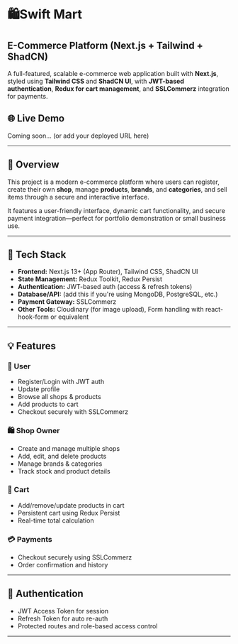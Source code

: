 # 🛍️Swift Mart

## E-Commerce Platform (Next.js + Tailwind + ShadCN)

A full-featured, scalable e-commerce web application built with **Next.js**, styled using **Tailwind CSS** and **ShadCN UI**, with **JWT-based authentication**, **Redux for cart management**, and **SSLCommerz** integration for payments.

## 🌐 Live Demo

Coming soon... (or add your deployed URL here)

---

## 📖 Overview

This project is a modern e-commerce platform where users can register, create their own **shop**, manage **products**, **brands**, and **categories**, and sell items through a secure and interactive interface.

It features a user-friendly interface, dynamic cart functionality, and secure payment integration—perfect for portfolio demonstration or small business use.

---

## 🚀 Tech Stack

- **Frontend:** Next.js 13+ (App Router), Tailwind CSS, ShadCN UI
- **State Management:** Redux Toolkit, Redux Persist
- **Authentication:** JWT-based auth (access & refresh tokens)
- **Database/API:** (add this if you're using MongoDB, PostgreSQL, etc.)
- **Payment Gateway:** SSLCommerz
- **Other Tools:** Cloudinary (for image upload), Form handling with react-hook-form or equivalent

---

## 💡 Features

### 👤 User

- Register/Login with JWT auth
- Update profile
- Browse all shops & products
- Add products to cart
- Checkout securely with SSLCommerz

### 🛍️ Shop Owner

- Create and manage multiple shops
- Add, edit, and delete products
- Manage brands & categories
- Track stock and product details

### 🛒 Cart

- Add/remove/update products in cart
- Persistent cart using Redux Persist
- Real-time total calculation

### 💳 Payments

- Checkout securely using SSLCommerz
- Order confirmation and history

---

## 🔐 Authentication

- JWT Access Token for session
- Refresh Token for auto re-auth
- Protected routes and role-based access control

---
